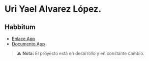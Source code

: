 # Uri Yael Alvarez López.
## Habbitum
- [Enlace App](https://uri-alvarez.github.io/entrega-final/web/index.html)
- [Documento App](mi-app.md)


> ⚠️ **Nota:** El proyecto está en desarrollo y en constante cambio.